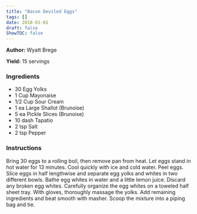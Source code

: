 ```yaml
---
title: "Bacon Deviled Eggs"
tags: []
date: 2018-01-01
draft: false
ShowTOC: false
---
```


**Author:** Wyatt Brege

**Yield:** 15 servings


### Ingredients

-   30 Egg Yolks
-   1 Cup Mayonaise
-   1/2 Cup Sour Cream
-   1 ea Large Shallot (Brunoise)
-   5 ea Pickle Slices (Brunoise)
-   10 dash Tapatio
-   2 tsp Salt
-   2 tsp Pepper

### Instructions 

Bring 30 eggs to a rolling boil, then remove pan from heat.
Let eggs stand in hot water for 13 minutes.
Cool quickly with ice and cold water.
Peel eggs.
Slice eggs in half lengthwise and separate egg yolks and whites in two
different bowls.
Bathe egg whites in water and a little lemon juice. Discard any broken
egg whites.
Carefully organize the egg whites on a toweled half sheet tray.
With gloves, thoroughly massage the yolks.
Add remaining ingredients and beat smooth with masher.
Scoop the mixture into a piping bag and tie.
